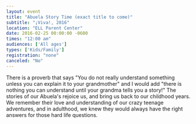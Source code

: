 ```yaml
---
layout: event
title: "Abuela Story Time (exact title to come)"
subtitle: "¡Viva!, 2016"
location: "ELL Parent Center"
date: 2016-02-25 00:00:00 -0600
times: "12:00 am"
audiences: ['All ages']
types: ['Kids/Family']
registration: "none"
canceled: "No"
---
```

There is a proverb that says "You do not really understand something unless you can explain it to your grandmother" and I would add "there is nothing you can understand until your grandma tells you a story!" The stories of our Abuela's rejoice us, and bring us back to our childhood years. We remember their love and understanding of our crazy teenage adventures, and in adulthood, we knew they would always have the right answers for those hard life questions.
